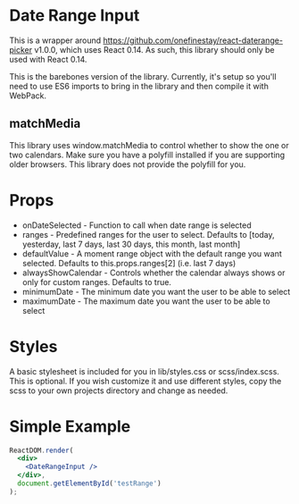 # Date Range Input

This is a wrapper around https://github.com/onefinestay/react-daterange-picker v1.0.0, which uses React 0.14. As such, this library should only be used with React 0.14.

This is the barebones version of the library. Currently, it's setup so you'll need to use ES6 imports to bring in the library and then compile it with WebPack.

## matchMedia

This library uses window.matchMedia to control whether to show the one or two calendars. Make sure you have a polyfill installed if you are supporting older browsers. This library does not provide the polyfill for you.

# Props

* onDateSelected - Function to call when date range is selected
* ranges - Predefined ranges for the user to select. Defaults to [today, yesterday, last 7 days, last 30 days, this month, last month]
* defaultValue - A moment range object with the default range you want selected. Defaults to this.props.ranges[2] (i.e. last 7 days)
* alwaysShowCalendar - Controls whether the calendar always shows or only for custom ranges. Defaults to true.
* minimumDate - The minimum date you want the user to be able to select
* maximumDate - The maximum date you want the user to be able to select

# Styles

A basic stylesheet is included for you in lib/styles.css or scss/index.scss. This is optional. If you wish customize it and use different styles, copy the scss to your own projects directory and change as needed.

# Simple Example

```jsx
ReactDOM.render(
  <div>
    <DateRangeInput />
  </div>,
  document.getElementById('testRange')
);
```
